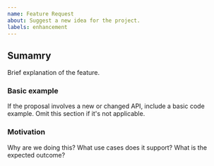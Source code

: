 ```yaml
---
name: Feature Request 
about: Suggest a new idea for the project.
labels: enhancement
---
```


## Sumamry

Brief explanation of the feature.

### Basic example

If the proposal involves a new or changed API, include a basic 
code example. Omit this section if it's not applicable.

### Motivation

Why are we doing this? What use cases does it support? What is the expected outcome?
